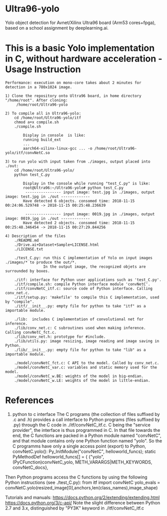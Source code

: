 # Ultra96-yolo
Yolo object detection for Avnet/Xilinx Ultra96 board (Arm53 cores+fpga), based on a school assignment by deeplearning.ai.

This is a basic Yolo implementation in C, without hardware acceleration - Usage Instruction
===========================================================================================
    Performance: execution on mono-core takes about 2 minutes for detection in a 780x1024 image.
    
    1) Clone the repository onto Ultra96 board, in home directory "/home/root". After cloning:
         /home/root/Ultra96-yolo
    
    2) To compile all in Ultra96-yolo:
        cd /home/root/Ultra96-yolo/itf
        chmod a+x compile.sh
        ./compile.sh
        
            Display in console  is like:
            running build_ext
            ...
            aarch64-xilinx-linux-gcc ... -o /home/root/Ultra96-yolo/itf/convNetC.so	
    
    3) to run yolo with input taken from ./images, output placed into ./out:    
        cd /home/root/Ultra96-yolo/
        python test_C.py
    	
            Display in the console while running "test_C.py" is like:
            root@Ultra96:~/Ultra96-yolo# python test_C.py
             ---------------- input image: test.jpg in ./images, output image: test.jpg in ./out -------------
            Have detected 6 objects. consomed time: 2018-11-15 00:24:06.529748 -> 2018-11-15 00:25:48.236639
            
             ---------------- input image: 0019.jpg in ./images, output image: 0019.jpg in ./out -------------
            Have detected 2 objects. consomed time: 2018-11-15 00:25:48.346454 -> 2018-11-15 00:27:29.844256
    
    4) Description of the files
    	./README.md
    	./Drive.ai+Dataset+Sample+LICENSE.html
    	./LICENSE.txt
    	
    	./test_C.py: run this C implementation of Yolo on input images ./images/* to produce the out/*. 
    	             In the output image, the recognized objets are surrounded by boxes.
    	
    	./itf: interface for Python user applications such as 'test_C.py'.
    	./itf/compile.sh: compile Python interface module 'convNetC'.
    	./itf/convNetC_itf.c: source code of Python interface. Calling conv_net.c.
    	./itf/setup.py: 'makefile' to compile this C implementation, used by "compile".
    	./itf/__init__.py: empty file for python to take "itf" as a importable module.	
    		
    	./lib:  includes C implementation of convolutional net for inference.
    	./lib/conv_net.c: C subroutines used when making inference. Calling convNetC_fct.c.
    	./lib/conv_net.h: prototype for #include.
    	./lib/utils.py: image resizing, image reading and image saving in Python.
    	./lib/__init__.py: empty file for python to take "lib" as a importable module.	
    	
    	./model/convNetC_fct.c: C API to the model. Called by conv_net.c.
    	./model/convNetC_var.c: variables and static memory used for the model.
    	./model/convNetC_w.BE: weights of the model in big-endian.
    	./model/convNetC_w.LE: weights of the model in little-endian.
    
References
==========
1) python to c interface
The C programs (the collection of files suffixed by .c and .h) provides a call interface to Python programs (files suffixed by .py) through the C code in ./itf/convNetC_itf.c. C being the "service provider", the interface is thus programmed in C. In that file towards the end, the C functions are packed in a Python module named "convNetC", and that module contains only one Python function named "yolo". So the C programms have only a single access point (export) to Python, convNetC.yolo():
    Py_InitModule("convNetC", helloworld_funcs);
    static PyMethodDef helloworld_funcs[] = {
        {"yolo", (PyCFunction)convNetC_yolo, METH_VARARGS|METH_KEYWORDS, convNetC_docs},
        
Then Python programs access the C functions by using the following Python instructions (see ./test_C.py):
    from itf import convNetC
    yolo_evals = convNetC.yolo(resized_image[0],anchors,len(class_names),image_shape)
    
Tutorials and manuals: 
    https://docs.python.org/2/extending/extending.html
    https://docs.python.org/3/c-api/
Note the slight difference between Python 2.7 and 3.x, distinguished by "PY3K" keyword in ./itf/convNetC_itf.c

    
    
